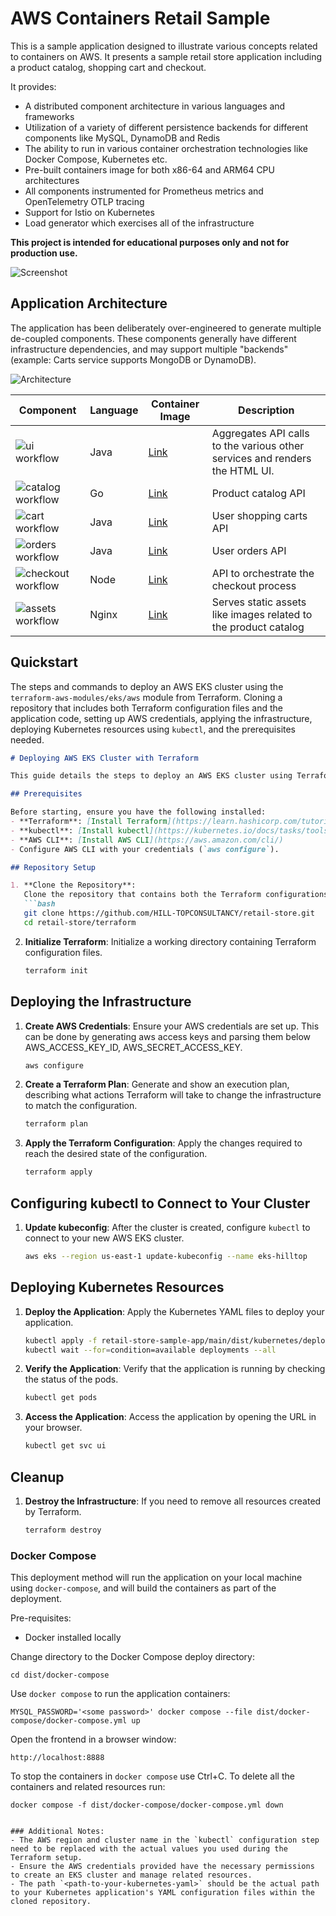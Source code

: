 # AWS Containers Retail Sample

This is a sample application designed to illustrate various concepts related to containers on AWS. It presents a sample retail store application including a product catalog, shopping cart and checkout.

It provides:
- A distributed component architecture in various languages and frameworks
- Utilization of a variety of different persistence backends for different components like MySQL, DynamoDB and Redis
- The ability to run in various container orchestration technologies like Docker Compose, Kubernetes etc.
- Pre-built containers image for both x86-64 and ARM64 CPU architectures
- All components instrumented for Prometheus metrics and OpenTelemetry OTLP tracing
- Support for Istio on Kubernetes
- Load generator which exercises all of the infrastructure

**This project is intended for educational purposes only and not for production use.**

![Screenshot](/docs/images/screenshot.png)

## Application Architecture

The application has been deliberately over-engineered to generate multiple de-coupled components. These components generally have different infrastructure dependencies, and may support multiple "backends" (example: Carts service supports MongoDB or DynamoDB).

![Architecture](/docs/images/architecture.png)

| Component | Language | Container Image     | Description                                                                 |
|-----------|----------|---------------------|-----------------------------------------------------------------------------|
| ![ui workflow](https://github.com/aws-containers/retail-store-sample-app/actions/workflows/ci-ui.yml/badge.svg)        | Java     | [Link](https://gallery.ecr.aws/aws-containers/retail-store-sample-ui)       | Aggregates API calls to the various other services and renders the HTML UI. |
| ![catalog workflow](https://github.com/aws-containers/retail-store-sample-app/actions/workflows/ci-catalog.yml/badge.svg)   | Go       | [Link](https://gallery.ecr.aws/aws-containers/retail-store-sample-catalog)  | Product catalog API                                                         |
| ![cart workflow](https://github.com/aws-containers/retail-store-sample-app/actions/workflows/ci-cart.yml/badge.svg)   | Java     | [Link](https://gallery.ecr.aws/aws-containers/retail-store-sample-cart)     | User shopping carts API                                                     |
| ![orders workflow](https://github.com/aws-containers/retail-store-sample-app/actions/workflows/ci-orders.yml/badge.svg)  | Java     | [Link](https://gallery.ecr.aws/aws-containers/retail-store-sample-orders)   | User orders API                                                             |
| ![checkout workflow](https://github.com/aws-containers/retail-store-sample-app/actions/workflows/ci-checkout.yml/badge.svg) | Node     | [Link](https://gallery.ecr.aws/aws-containers/retail-store-sample-checkout) | API to orchestrate the checkout process                                     |
| ![assets workflow](https://github.com/aws-containers/retail-store-sample-app/actions/workflows/ci-assets.yml/badge.svg)  | Nginx    | [Link](https://gallery.ecr.aws/aws-containers/retail-store-sample-assets)   | Serves static assets like images related to the product catalog             |

## Quickstart
The steps and commands to deploy an AWS EKS cluster using the `terraform-aws-modules/eks/aws` module from Terraform.
Cloning a repository that includes both Terraform configuration files and the application code, setting up AWS credentials, applying the infrastructure, deploying Kubernetes resources using `kubectl`, and the prerequisites needed.

```markdown
# Deploying AWS EKS Cluster with Terraform

This guide details the steps to deploy an AWS EKS cluster using Terraform and then deploy a Kubernetes application.

## Prerequisites

Before starting, ensure you have the following installed:
- **Terraform**: [Install Terraform](https://learn.hashicorp.com/tutorials/terraform/install-cli)
- **kubectl**: [Install kubectl](https://kubernetes.io/docs/tasks/tools/)
- **AWS CLI**: [Install AWS CLI](https://aws.amazon.com/cli/)
- Configure AWS CLI with your credentials (`aws configure`).

## Repository Setup

1. **Clone the Repository**:
   Clone the repository that contains both the Terraform configurations and the application code.
   ```bash
   git clone https://github.com/HILL-TOPCONSULTANCY/retail-store.git
   cd retail-store/terraform
   ```

2. **Initialize Terraform**:
   Initialize a working directory containing Terraform configuration files.
   ```bash
   terraform init
   ```

## Deploying the Infrastructure

1. **Create AWS Credentials**:
   Ensure your AWS credentials are set up. This can be done by generating aws access keys and parsing them below AWS_ACCESS_KEY_ID, AWS_SECRET_ACCESS_KEY.
   ```bash
   aws configure
   ```

2. **Create a Terraform Plan**:
   Generate and show an execution plan, describing what actions Terraform will take to change the infrastructure to match the configuration.
   ```bash
   terraform plan
   ```

3. **Apply the Terraform Configuration**:
   Apply the changes required to reach the desired state of the configuration.
   ```bash
   terraform apply
   ```

## Configuring kubectl to Connect to Your Cluster

1. **Update kubeconfig**:
   After the cluster is created, configure `kubectl` to connect to your new AWS EKS cluster.
   ```bash
   aws eks --region us-east-1 update-kubeconfig --name eks-hilltop
   ```

## Deploying Kubernetes Resources

1. **Deploy the Application**:
   Apply the Kubernetes YAML files to deploy your application.
   ```bash
   kubectl apply -f retail-store-sample-app/main/dist/kubernetes/deploy.yaml
   kubectl wait --for=condition=available deployments --all
   ```
2. **Verify the Application**:
   Verify that the application is running by checking the status of the pods.
   ```bash
   kubectl get pods
   ```
3. **Access the Application**:
   Access the application by opening the URL in your browser.
   ```bash
   kubectl get svc ui
   ```

## Cleanup

1. **Destroy the Infrastructure**:
   If you need to remove all resources created by Terraform.
   ```bash
   terraform destroy
   ```

### Docker Compose

This deployment method will run the application on your local machine using `docker-compose`, and will build the containers as part of the deployment.

Pre-requisites:
- Docker installed locally

Change directory to the Docker Compose deploy directory:

```
cd dist/docker-compose
```

Use `docker compose` to run the application containers:

```
MYSQL_PASSWORD='<some password>' docker compose --file dist/docker-compose/docker-compose.yml up
```

Open the frontend in a browser window:

```
http://localhost:8888
```

To stop the containers in `docker compose` use Ctrl+C. To delete all the containers and related resources run:

```
docker compose -f dist/docker-compose/docker-compose.yml down
```

```

### Additional Notes:
- The AWS region and cluster name in the `kubectl` configuration step need to be replaced with the actual values you used during the Terraform setup.
- Ensure the AWS credentials provided have the necessary permissions to create an EKS cluster and manage related resources.
- The path `<path-to-your-kubernetes-yaml>` should be the actual path to your Kubernetes application's YAML configuration files within the cloned repository.

